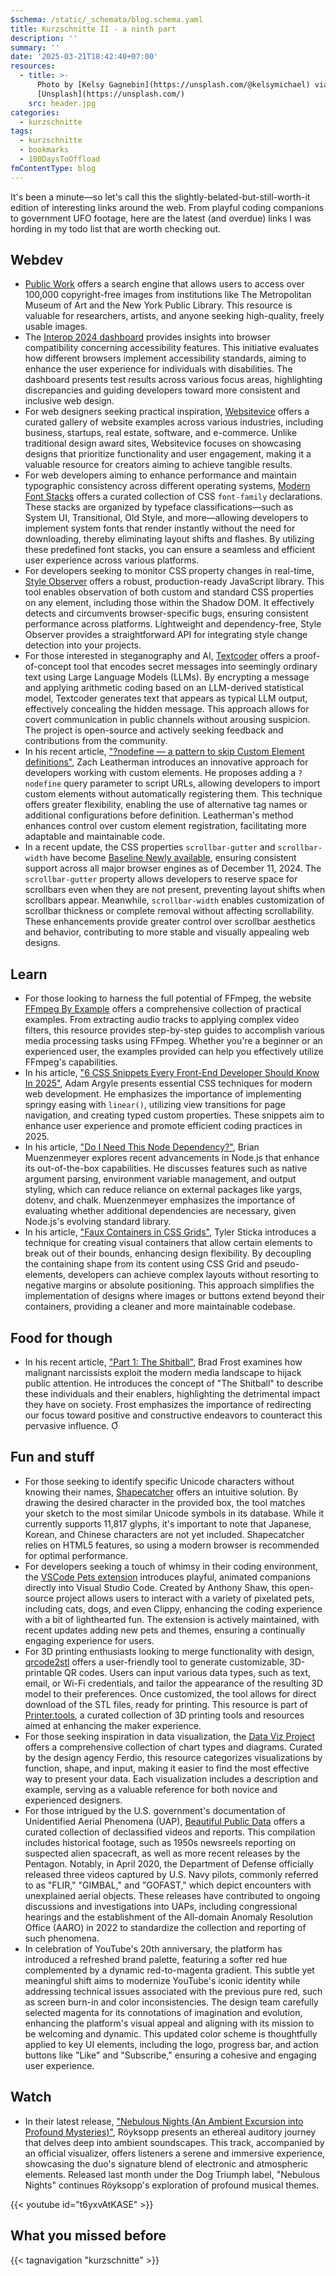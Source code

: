```yaml
---
$schema: /static/_schemata/blog.schema.yaml
title: Kurzschnitte II - a ninth part
description: ''
summary: ''
date: '2025-03-21T18:42:40+07:00'
resources:
  - title: >-
      Photo by [Kelsy Gagnebin](https://unsplash.com/@kelsymichael) via
      [Unsplash](https://unsplash.com/)
    src: header.jpg
categories:
  - kurzschnitte
tags:
  - kurzschnitte
  - bookmarks
  - 100DaysToOffload
fmContentType: blog
---
```


It's been a minute—so let's call this the slightly-belated-but-still-worth-it edition of interesting links around the web. From playful coding companions to government UFO footage, here are the latest (and overdue) links I was hording in my todo list that are worth checking out.

## Webdev

* [Public Work](https://public.work/) offers a search engine that allows users to access over 100,000 copyright-free images from institutions like The Metropolitan Museum of Art and the New York Public Library. This resource is valuable for researchers, artists, and anyone seeking high-quality, freely usable images.
* The [Interop 2024 dashboard](https://wpt.fyi/interop-2024?feature=interop-2024-accessibility) provides insights into browser compatibility concerning accessibility features. This initiative evaluates how different browsers implement accessibility standards, aiming to enhance the user experience for individuals with disabilities. The dashboard presents test results across various focus areas, highlighting discrepancies and guiding developers toward more consistent and inclusive web design.
* For web designers seeking practical inspiration, [Websitevice](https://websitevice.com/) offers a curated gallery of website examples across various industries, including business, startups, real estate, software, and e-commerce. Unlike traditional design award sites, Websitevice focuses on showcasing designs that prioritize functionality and user engagement, making it a valuable resource for creators aiming to achieve tangible results.
* For web developers aiming to enhance performance and maintain typographic consistency across different operating systems, [Modern Font Stacks](https://modernfontstacks.com/) offers a curated collection of CSS `font-family` declarations. These stacks are organized by typeface classifications—such as System UI, Transitional, Old Style, and more—allowing developers to implement system fonts that render instantly without the need for downloading, thereby eliminating layout shifts and flashes. By utilizing these predefined font stacks, you can ensure a seamless and efficient user experience across various platforms.
* For developers seeking to monitor CSS property changes in real-time, [Style Observer](https://observe.style/) offers a robust, production-ready JavaScript library. This tool enables observation of both custom and standard CSS properties on any element, including those within the Shadow DOM. It effectively detects and circumvents browser-specific bugs, ensuring consistent performance across platforms. Lightweight and dependency-free, Style Observer provides a straightforward API for integrating style change detection into your projects.
* For those interested in steganography and AI, [Textcoder](https://github.com/shawnz/textcoder) offers a proof-of-concept tool that encodes secret messages into seemingly ordinary text using Large Language Models (LLMs). By encrypting a message and applying arithmetic coding based on an LLM-derived statistical model, Textcoder generates text that appears as typical LLM output, effectively concealing the hidden message. This approach allows for covert communication in public channels without arousing suspicion. The project is open-source and actively seeking feedback and contributions from the community.
* In his recent article, ["?nodefine — a pattern to skip Custom Element definitions"](https://www.zachleat.com/web/nodefine/), Zach Leatherman introduces an innovative approach for developers working with custom elements. He proposes adding a `?nodefine` query parameter to script URLs, allowing developers to import custom elements without automatically registering them. This technique offers greater flexibility, enabling the use of alternative tag names or additional configurations before definition. Leatherman's method enhances control over custom element registration, facilitating more adaptable and maintainable code.
* In a recent update, the CSS properties `scrollbar-gutter` and `scrollbar-width` have become [Baseline Newly available](https://web.dev/blog/baseline-scrollbar-props/), ensuring consistent support across all major browser engines as of December 11, 2024. The `scrollbar-gutter` property allows developers to reserve space for scrollbars even when they are not present, preventing layout shifts when scrollbars appear. Meanwhile, `scrollbar-width` enables customization of scrollbar thickness or complete removal without affecting scrollability. These enhancements provide greater control over scrollbar aesthetics and behavior, contributing to more stable and visually appealing web designs.

## Learn

* For those looking to harness the full potential of FFmpeg, the website [FFmpeg By Example](https://ffmpegbyexample.com/) offers a comprehensive collection of practical examples. From extracting audio tracks to applying complex video filters, this resource provides step-by-step guides to accomplish various media processing tasks using FFmpeg. Whether you're a beginner or an experienced user, the examples provided can help you effectively utilize FFmpeg's capabilities.
* In his article, ["6 CSS Snippets Every Front-End Developer Should Know In 2025"](https://nerdy.dev/6-css-snippets-every-front-end-developer-should-know-in-2025), Adam Argyle presents essential CSS techniques for modern web development. He emphasizes the importance of implementing springy easing with `linear()`, utilizing view transitions for page navigation, and creating typed custom properties. These snippets aim to enhance user experience and promote efficient coding practices in 2025.
* In his article, ["Do I Need This Node Dependency?"](https://brianmuenzenmeyer.com/posts/2024-do-i-need-this-node-dependency/), Brian Muenzenmeyer explores recent advancements in Node.js that enhance its out-of-the-box capabilities. He discusses features such as native argument parsing, environment variable management, and output styling, which can reduce reliance on external packages like yargs, dotenv, and chalk. Muenzenmeyer emphasizes the importance of evaluating whether additional dependencies are necessary, given Node.js's evolving standard library.
* In his article, ["Faux Containers in CSS Grids"](https://cloudfour.com/thinks/faux-containers-in-css-grids/), Tyler Sticka introduces a technique for creating visual containers that allow certain elements to break out of their bounds, enhancing design flexibility. By decoupling the containing shape from its content using CSS Grid and pseudo-elements, developers can achieve complex layouts without resorting to negative margins or absolute positioning. This approach simplifies the implementation of designs where images or buttons extend beyond their containers, providing a cleaner and more maintainable codebase.

## Food for though

* In his recent article, ["Part 1: The Shitball"](https://bradfrost.com/blog/post/part-1-the-shitball/), Brad Frost examines how malignant narcissists exploit the modern media landscape to hijack public attention. He introduces the concept of "The Shitball" to describe these individuals and their enablers, highlighting the detrimental impact they have on society. Frost emphasizes the importance of redirecting our focus toward positive and constructive endeavors to counteract this pervasive influence. 

## Fun and stuff

* For those seeking to identify specific Unicode characters without knowing their names, [Shapecatcher](https://shapecatcher.com/) offers an intuitive solution. By drawing the desired character in the provided box, the tool matches your sketch to the most similar Unicode symbols in its database. While it currently supports 11,817 glyphs, it's important to note that Japanese, Korean, and Chinese characters are not yet included. Shapecatcher relies on HTML5 features, so using a modern browser is recommended for optimal performance.
* For developers seeking a touch of whimsy in their coding environment, the [VSCode Pets extension](https://github.com/tonybaloney/vscode-pets) introduces playful, animated companions directly into Visual Studio Code. Created by Anthony Shaw, this open-source project allows users to interact with a variety of pixelated pets, including cats, dogs, and even Clippy, enhancing the coding experience with a bit of lighthearted fun. The extension is actively maintained, with recent updates adding new pets and themes, ensuring a continually engaging experience for users.
* For 3D printing enthusiasts looking to merge functionality with design, [qrcode2stl](https://printer.tools/qrcode2stl/) offers a user-friendly tool to generate customizable, 3D-printable QR codes. Users can input various data types, such as text, email, or Wi-Fi credentials, and tailor the appearance of the resulting 3D model to their preferences. Once customized, the tool allows for direct download of the STL files, ready for printing. This resource is part of [Printer.tools](https://printer.tools/), a curated collection of 3D printing tools and resources aimed at enhancing the maker experience.
* For those seeking inspiration in data visualization, the [Data Viz Project](https://datavizproject.com/) offers a comprehensive collection of chart types and diagrams. Curated by the design agency Ferdio, this resource categorizes visualizations by function, shape, and input, making it easier to find the most effective way to present your data. Each visualization includes a description and example, serving as a valuable reference for both novice and experienced designers.
* For those intrigued by the U.S. government's documentation of Unidentified Aerial Phenomena (UAP), [Beautiful Public Data](https://www.beautifulpublicdata.com/us-government-ufo-uap-footage/) offers a curated collection of declassified videos and reports. This compilation includes historical footage, such as 1950s newsreels reporting on suspected alien spacecraft, as well as more recent releases by the Pentagon. Notably, in April 2020, the Department of Defense officially released three videos captured by U.S. Navy pilots, commonly referred to as "FLIR," "GIMBAL," and "GOFAST," which depict encounters with unexplained aerial objects. These releases have contributed to ongoing discussions and investigations into UAPs, including congressional hearings and the establishment of the All-domain Anomaly Resolution Office (AARO) in 2022 to standardize the collection and reporting of such phenomena.
* In celebration of YouTube's 20th anniversary, the platform has introduced a refreshed brand palette, featuring a softer red hue complemented by a dynamic red-to-magenta gradient. This subtle yet meaningful shift aims to modernize YouTube's iconic identity while addressing technical issues associated with the previous pure red, such as screen burn-in and color inconsistencies. The design team carefully selected magenta for its connotations of imagination and evolution, enhancing the platform's visual appeal and aligning with its mission to be welcoming and dynamic. This updated color scheme is thoughtfully applied to key UI elements, including the logo, progress bar, and action buttons like "Like" and "Subscribe," ensuring a cohesive and engaging user experience.

## Watch

* In their latest release, ["Nebulous Nights (An Ambient Excursion into Profound Mysteries)"](https://www.youtube.com/watch?v=t6yxvAtKASE), Röyksopp presents an ethereal auditory journey that delves deep into ambient soundscapes. This track, accompanied by an official visualizer, offers listeners a serene and immersive experience, showcasing the duo's signature blend of electronic and atmospheric elements. Released last month under the Dog Triumph label, "Nebulous Nights" continues Röyksopp's exploration of profound musical themes.

{{< youtube id="t6yxvAtKASE" >}}

## What you missed before

{{< tagnavigation "kurzschnitte" >}}
